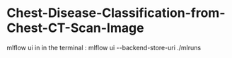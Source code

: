 # Chest-Disease-Classification-from-Chest-CT-Scan-Image

mlflow ui in in the terminal : mlflow ui --backend-store-uri ./mlruns